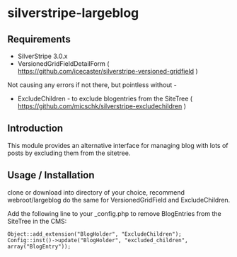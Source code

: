 silverstripe-largeblog
===============================

## Requirements

 * SilverStripe 3.0.x
 * VersionedGridFieldDetailForm ( https://github.com/icecaster/silverstripe-versioned-gridfield )
 
 Not causing any errors if not there, but pointless without -
 * ExcludeChildren - to exclude blogentries from the SiteTree ( https://github.com/micschk/silverstripe-excludechildren )

## Introduction

This module provides an alternative interface for managing blog with lots of posts by excluding them from the sitetree.

## Usage / Installation

clone or download into directory of your choice, recommend webroot/largeblog
do the same for VersionedGridField and ExcludeChildren.

Add the following line to your _config.php to remove BlogEntries from the SiteTree in the CMS:

	Object::add_extension("BlogHolder", "ExcludeChildren");
	Config::inst()->update("BlogHolder", "excluded_children", array("BlogEntry"));
	

